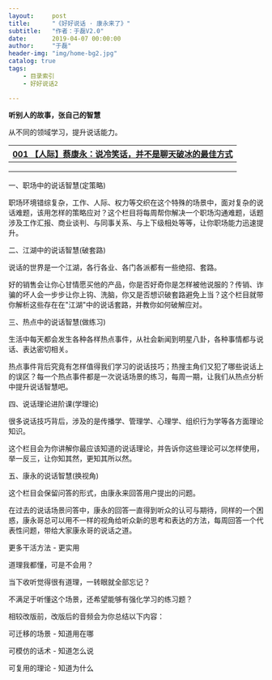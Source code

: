 ```yaml
---
layout:     post
title:      "《好好说话 · 康永来了》"
subtitle:   "作者：于磊V2.0"
date:       2019-04-07 00:00:00
author:     "于磊"
header-img: "img/home-bg2.jpg"
catalog: true
tags:
    - 目录索引
    - 好好说话2

---
```




**听别人的故事，张自己的智慧**

从不同的领域学习，提升说话能力。

| [001 【人际】蔡康永：说冷笑话，并不是聊天破冰的最佳方式](https://yulei.vip/2019/04/07/sw001/) |
| ------------------------------------------------------------ |
|                                                              |
|                                                              |
|                                                              |

一、职场中的说话智慧(定策略)

职场环境错综复杂，工作、人际、权力等交织在这个特殊的场景中，面对复杂的说话难题，该用怎样的策略应对？这个栏目将每周帮你解决一个职场沟通难题，话题涉及工作汇报、商业谈判、与同事关系、与上下级相处等等，让你职场能力迅速提升。



二、江湖中的说话智慧(破套路)

说话的世界是一个江湖，各行各业、各门各派都有一些绝招、套路。

好的销售会让你心甘情愿买他的产品，你是否好奇你是怎样被他说服的？传销、诈骗的坏人会一步步让你上钩、洗脑，你又是否想识破套路避免上当？这个栏目就带你解析这些存在在"江湖"中的说话套路，并教你如何破解应对。



三、热点中的说话智慧(做练习)

生活中每天都会发生各种各样热点事件，从社会新闻到明星八卦，各种事情都与说话、表达密切相关。

热点事件背后究竟有怎样值得我们学习的说话技巧；热搜主角们又犯了哪些说话上的误区？每一个热点事件都是一次说话场景的练习，每周一期，让我们从热点分析中提升说话智慧吧。



四、说话理论进阶课(学理论)

很多说话技巧背后，涉及的是传播学、管理学、心理学、组织行为学等各方面理论知识。

这个栏目会为你讲解你最应该知道的说话理论，并告诉你这些理论可以怎样使用，举一反三，让你知其然，更知其所以然。



五、康永的说话智慧(换视角)

这个栏目会保留问答的形式，由康永来回答用户提出的问题。

在过去的说话场景问答中，康永的回答一直得到听众的认可与期待，同样的一个困惑，康永哥总可以用不一样的视角给听众新的思考和表达的方法，每周回答一个代表性问题，带给大家康永哥的说话之道。



更多干活方法 - 更实用

道理我都懂，可是不会用？

当下收听觉得很有道理，一转眼就全部忘记？

不满足于听懂这个场景，还希望能够有强化学习的练习题？

相较改版前，改版后的音频会为你总结以下内容：

可迁移的场景 - 知道用在哪

可模仿的话术 - 知道怎么说

可复用的理论 - 知道为什么

